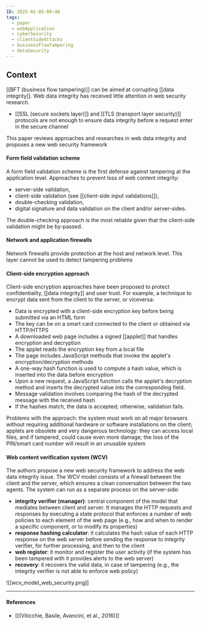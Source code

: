 ```yaml
---
ID: 2025-02-03-09:48
tags:
  - paper
  - webApplication
  - cyberSecurity
  - clientSideAttacks
  - businessFlowTampering
  - dataSecurity
---
```

## Context

[[BFT (business flow tampering)]] can be aimed at corrupting [[data integrity]]. Web data integrity has received little attention in web security research.
- [[SSL (secure sockets layer)]] and [[TLS (transport layer security)]] protocols are not enough to ensure data integrity before a request enter in the secure channel

This paper reviews approaches and researches in web data integrity and proposes a new web security framework

#### Form field validation scheme

A form field validation scheme is the first defense against tampering at the application level. Approaches to prevent loss of web content integrity:
- server-side validation,
- client-side validation (see [[client-side input validations]]),
- double-checking validation,
- digital signature and data validation on the client and/or server-sides.

The double-checking approach is the most reliable given that the client-side validation might be by-passed.

#### Network and application firewalls

Network firewalls provide protection at the host and network level.
This layer cannot be used to detect tampering problems

#### Client-side encryption approach

Client-side encryption approaches have been proposed to protect confidentiality, [[data integrity]] and user trust. For example, a technique to encrypt data sent from the client to the server, or viceversa:
- Data is encrypted with a client-side encryption key before being submitted via an HTML form
- The key can be on a smart card connected to the client or obtained via HTTP/HTTPS
- A downloaded web page includes a signed [[applet]] that handles encryption and decryption
- The applet reads the encryption key from a local file
- The page includes JavaScript methods that invoke the applet's encryption/decryption methods
- A one-way hash function is used to compute a hash value, which is inserted into the data before encryption
- Upon a new request, a JavaScript function calls the applet's decryption method and inserts the decrypted value into the corresponding field.
- Message validation involves comparing the hash of the decrypted message with the received hash
- If the hashes match, the data is accepted; otherwise, validation fails.

Problems with the approach: the system must work on all major browsers without requiring additional hardware or software installations on the client; applets are obsolete and very dangerous technology: they can access local files, and if tampered, could cause even more damage; the loss of the PIN/smart card number will result in an unusable system

#### Web content verification system (WCV)

The authors propose a new web security framework to address the web data integrity issue. The WCV model consists of a firewall between the client and the server, which ensures a clean conversation between the two agents. The system can run as a separate process on the server-side:
- **integrity verifier (manager)**: central component of the model that mediates between client and server. It manages the HTTP requests and responses by executing a state protocol that enforces a number of web policies to each element of the web page (e.g., how and when to render a specific component, or to modify its properties)
- **response hashing calculator**: it calculates the hash value of each HTTP response on the web server before sending the response to integrity verifier, for further processing, and then to the client
- **web register**: it monitor and register the user activity (if the system has been tampered with it provides alerts to the web server)
- **recovery**: it recovers the valid data, in case of tampering (e.g., the integrity verifier is not able to enforce web policy)

![[wcv_model_web_security.png]]


---
#### References
- [[(Viticchie, Basile, Avancini, et al., 2016)]]
